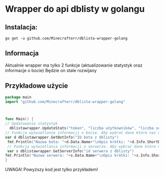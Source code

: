 # Wrapper do api dblisty w golangu
## Instalacja:

```
go get -u github.com/Minecrafterr/dblista-wrapper-golang
```

## Informacja
Aktualnie wrapper ma tylko 2 funkcje (aktualizowanie statystyk oraz informacje o bocie)
Będzie on stale rozwijany

## Przykładowe użycie
```go
package main
import "github.com/Minecrafterr/dblista-wrapper-golang"



func Main() {
// Updatowanie statystyk
  dblistawrapper.UpdateStats("token", "liczba użytkowników", "liczba serwerów")
// Funkcja wyświetlanie informacji o bocie. Aby wybrać dane które nas obchodzą wpiszcie na końcu funkcji np. .Data.Name po nazwę
var d dblistawrapper.GetBotInfo("ID bota z dblisty")
 fmt.Println("Nazwa bota: "+d.Data.Name+"\nOpis krótki: "+d.Info.ShortDescription)
 // Funkcja wyświetlania informacji o serwerze. Aby wybrać dane które nas obchodzą wpiszcie na końcu funkcji np. .Data.Name po nazwę
 var s dblistawrapper.GetServerInfo("id serwera z dblisty")
fmt.Println("Nazwa serwera: "+s.Data.Name+"\nOpis krótki: "+s.Info.ShortDescription)
}
```

UWAGA! Powyższy kod jest tylko przykładem!
